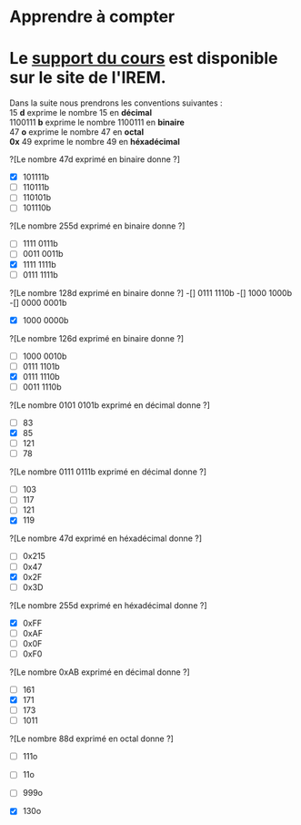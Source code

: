 # Apprendre à compter

# Le [support du cours](http://ens-info.irem.univ-mrs.fr/wp-content/uploads/00_cours_debut_info.pdf) est disponible sur le site de l'IREM.

Dans la suite nous prendrons les conventions suivantes :  
15 __d__ exprime le nombre 15 en __décimal__  
1100111 __b__ exprime le nombre 1100111 en __binaire__  
47 __o__ exprime le nombre 47 en __octal__  
__0x__ 49 exprime le nombre 49 en __héxadécimal__  

?[Le nombre 47d exprimé en binaire donne ?]
-[X] 101111b
-[ ] 110111b
-[ ] 110101b
-[ ] 101110b

?[Le nombre 255d exprimé en binaire donne ?]
-[ ] 1111 0111b
-[ ] 0011 0011b
-[X] 1111 1111b
-[ ] 0111 1111b

?[Le nombre 128d exprimé en binaire donne ?]
-[] 0111 1110b
-[] 1000 1000b
-[] 0000 0001b
-[X] 1000 0000b

?[Le nombre 126d exprimé en binaire donne ?]
-[ ] 1000 0010b
-[ ] 0111 1101b
-[X] 0111 1110b
-[ ] 0011 1110b

?[Le nombre 0101 0101b exprimé en décimal donne ?]
-[ ] 83
-[X] 85
-[ ] 121
-[ ] 78

?[Le nombre 0111 0111b exprimé en décimal donne ?]
-[ ] 103
-[ ] 117
-[ ] 121
-[X] 119

?[Le nombre 47d exprimé en héxadécimal donne ?]
-[ ] 0x215
-[ ] 0x47
-[X] 0x2F
-[ ] 0x3D

?[Le nombre 255d exprimé en héxadécimal donne ?]
-[X] 0xFF
-[ ] 0xAF
-[ ] 0x0F
-[ ] 0xF0

?[Le nombre 0xAB exprimé en décimal donne ?]
-[ ] 161
-[X] 171
-[ ] 173
-[ ] 1011

?[Le nombre 88d exprimé en octal donne ?]
-[ ] 111o
-[ ] 11o
-[ ] 999o
-[X] 130o

